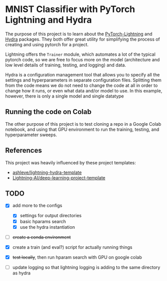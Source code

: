 # MNIST Classifier with PyTorch Lightning and Hydra
The purpose of this project is to learn about the
[PyTorch-Lightning](https://pytorch-lightning.readthedocs.io/en/stable/) and
[Hydra](https://hydra.cc/docs/intro/) packages. They both offer great utility
for simplifying the process of creating and using pytorch for a project.

Lightning offers the `Trainer` module, which automates a lot of the typical
pytorch code, so we are free to focus more on the model (architecture and low
level details of training, testing, and logging) and data.

Hydra is a configuration management tool that allows you to specify all the
settings and hyperparameters in separate configuration files.  Splitting them
from the code means we do not need to change the code at all in order to change
how it runs, or even what data and/or model to use. In this example, however,
there is only a single model and single datatype

## Running the code on Colab
The other purpose of this project is to test cloning a repo in a Google Colab
notebook, and using that GPU environment to run the training, testing, and
hyperparameter sweeps.

## References
This project was heavily influenced by these project templates:
- [ashleve/lightning-hydra-template](https://github.com/ashleve/lightning-hydra-template)
- [Lightning-AI/deep-learning-project-template](https://github.com/Lightning-AI/deep-learning-project-template)


## TODO
- [x] add more to the configs
    - [x] settings for output directories
    - [x] basic hparams search
    - [x] use the hydra instantiation
- [ ] ~~create a conda environment~~
- [x] create a train (and eval?) script for actually running things
- [x] ~~test locally~~, then run hparam search with GPU on google colab
- [ ] update logging so that lightning logging is adding to the same directory
  as hydra

